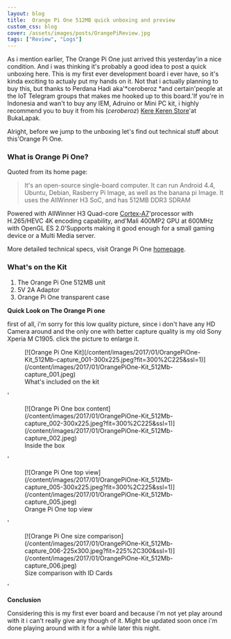 ```yaml
---
layout: blog
title:  Orange Pi One 512MB quick unboxing and preview
custom_css: blog
cover: /assets/images/posts/OrangePiReview.jpg
tags: ["Review", "Logs"]
---
```


As i mention earlier, The Orange Pi One just arrived this yesterday'in a nice condition. And i was thinking it's probably a good idea to post a quick unboxing here. This is my first ever development board i ever have, so it's kinda exciting to actualy put my hands on it. Not that i actually planning to buy this, but thanks to Perdana Hadi aka'*ceroberoz *and certain'people at the IoT Telegram groups that makes me hooked up to this board.'If you're in Indonesia and wan't to buy any IEM, Adruino or Mini PC kit, i highly recommend you to buy it from his (*ceroberoz*) [Kere Keren Store](https://www.bukalapak.com/kerekeren)'at BukaLapak.

Alright, before we jump to the unboxing let's find out technical stuff about this'Orange Pi One.

### **What is Orange Pi One?**

Quoted from its home page:

> It's an open-source single-board computer. It can run Android 4.4, Ubuntu, Debian, Rasberry Pi Image, as well as the banana pi Image. It uses the AllWinner H3 SoC, and has 512MB DDR3 SDRAM

Powered with AllWinner H3 Quad-core [Cortex-A7](http://baike.baidu.com/view/9329073.htm)'processor with H.265/HEVC 4K encoding capability, and'Mali 400MP2 GPU at 600MHz with OpenGL ES 2.0'Supports making it good enough for a small gaming device or a Multi Media server.

More detailed technical specs, visit Orange Pi One [homepage](http://www.orangepi.org/orangepione/).

### **What's on the Kit**

1. The Orange Pi One 512MB unit
2. 5V 2A Adaptor
3. Orange Pi One transparent case


**Quick Look on The Orange Pi one**

first of all, i'm sorry for this low quality picture, since i don't have any HD Camera around and the only one with better capture quality is my old Sony Xperia M C1905. click the picture to enlarge it.


<figure class=\"wp-caption aligncenter\" id=\"attachment_140\" style=\"width: 300px\">[![Orange Pi One Kit](/content/images/2017/01/OrangePiOne-Kit_512Mb-capture_001-300x225.jpeg?fit=300%2C225&ssl=1)](/content/images/2017/01/OrangePiOne-Kit_512Mb-capture_001.jpeg)<figcaption class=\"wp-caption-text\">What's included on the kit</figcaption></figure>'

<figure class=\"wp-caption aligncenter\" id=\"attachment_141\" style=\"width: 300px\">[![Orange Pi One box content](/content/images/2017/01/OrangePiOne-Kit_512Mb-capture_002-300x225.jpeg?fit=300%2C225&ssl=1)](/content/images/2017/01/OrangePiOne-Kit_512Mb-capture_002.jpeg)<figcaption class=\"wp-caption-text\">Inside the box</figcaption></figure>'

<figure class=\"wp-caption aligncenter\" id=\"attachment_144\" style=\"width: 300px\">[![Orange Pi One top view](/content/images/2017/01/OrangePiOne-Kit_512Mb-capture_005-300x225.jpeg?fit=300%2C225&ssl=1)](/content/images/2017/01/OrangePiOne-Kit_512Mb-capture_005.jpeg)<figcaption class=\"wp-caption-text\">Orange Pi One top view</figcaption></figure>'

<figure class=\"wp-caption aligncenter\" id=\"attachment_145\" style=\"width: 225px\">[![Orange Pi One size comparison](/content/images/2017/01/OrangePiOne-Kit_512Mb-capture_006-225x300.jpeg?fit=225%2C300&ssl=1)](/content/images/2017/01/OrangePiOne-Kit_512Mb-capture_006.jpeg)<figcaption class=\"wp-caption-text\">Size comparison with ID Cards</figcaption></figure>'

**Conclusion**

Considering this is my first ever board and because i'm not yet play around with it i can't really give any though of it. Might be updated soon once i'm done playing around with it for a while later this night.